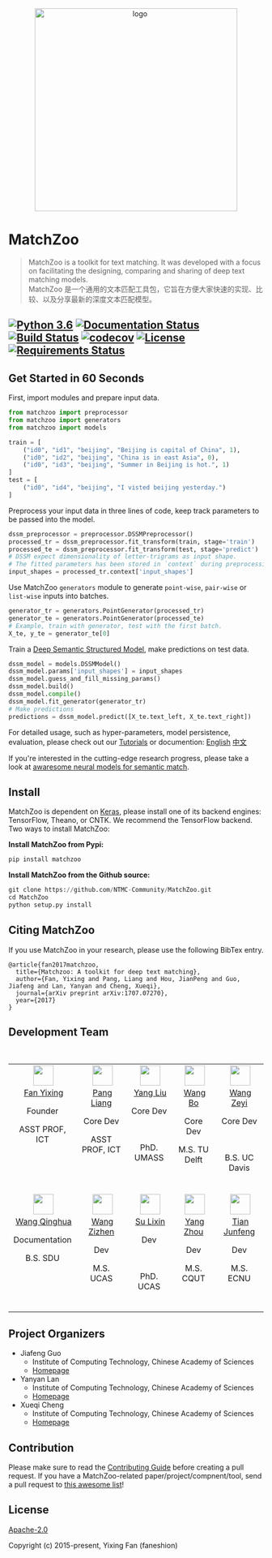 <div align='center'>
<img src="./artworks/matchzoo-logo.png" width = "400"  alt="logo" align="center" />
</div>

# MatchZoo

> MatchZoo is a toolkit for text matching. It was developed with a focus on facilitating the designing, comparing and sharing of deep text matching models.<br/>
> MatchZoo 是一个通用的文本匹配工具包，它旨在方便大家快速的实现、比较、以及分享最新的深度文本匹配模型。

[![Python 3.6](https://img.shields.io/badge/python-3.6-blue.svg)](https://www.python.org/downloads/release/python-360/)
[![Documentation Status](http://readthedocs.org/projects/matchzoo/badge/?version=2.0)](https://matchzoo.readthedocs.io/en/2.0/?badge=2.0)
[![Build Status](https://travis-ci.org/NTMC-Community/MatchZoo.svg?branch=2.0)](https://travis-ci.org/NTMC-Community/MatchZoo/)
[![codecov](https://codecov.io/gh/NTMC-Community/MatchZoo/branch/2.0/graph/badge.svg)](https://codecov.io/gh/NTMC-Community/MatchZoo)
[![License](https://img.shields.io/badge/License-Apache%202.0-yellowgreen.svg)](https://opensource.org/licenses/Apache-2.0)
[![Requirements Status](https://requires.io/github/NTMC-Community/MatchZoo/requirements.svg?branch=2.0)](https://requires.io/github/NTMC-Community/MatchZoo/requirements/?branch=2.0)
---

## Get Started in 60 Seconds

First, import modules and prepare input data.

```python
from matchzoo import preprocessor
from matchzoo import generators
from matchzoo import models

train = [
    ("id0", "id1", "beijing", "Beijing is capital of China", 1),
    ("id0", "id2", "beijing", "China is in east Asia", 0),
    ("id0", "id3", "beijing", "Summer in Beijing is hot.", 1)
]
test = [
    ("id0", "id4", "beijing", "I visted beijing yesterday.")
]
```

Preprocess your input data in three lines of code, keep track parameters to be passed into the model.

```python
dssm_preprocessor = preprocessor.DSSMPreprocessor()
processed_tr = dssm_preprocessor.fit_transform(train, stage='train')
processed_te = dssm_preprocessor.fit_transform(test, stage='predict')
# DSSM expect dimensionality of letter-trigrams as input shape.
# The fitted parameters has been stored in `context` during preprocessing on training data.
input_shapes = processed_tr.context['input_shapes']
```

Use MatchZoo `generators` module to generate `point-wise`, `pair-wise` or `list-wise` inputs into batches.

```python
generator_tr = generators.PointGenerator(processed_tr)
generator_te = generators.PointGenerator(processed_te)
# Example, train with generator, test with the first batch.
X_te, y_te = generator_te[0]
```

Train a [Deep Semantic Structured Model](https://www.microsoft.com/en-us/research/project/dssm/), make predictions on test data.

```python
dssm_model = models.DSSMModel()
dssm_model.params['input_shapes'] = input_shapes
dssm_model.guess_and_fill_missing_params()
dssm_model.build()
dssm_model.compile()
dssm_model.fit_generator(generator_tr)
# Make predictions
predictions = dssm_model.predict([X_te.text_left, X_te.text_right])
```

For detailed usage, such as hyper-parameters, model persistence, evaluation, please check out our [Tutorials](https://github.com/NTMC-Community/MatchZoo/tree/2.0/notebooks) or documention: [English](https://matchzoo.readthedocs.io/en/2.0/) [中文](https://matchzoo.readthedocs.io/zh/latest/)

If you're interested in the cutting-edge research progress, please take a look at [awaresome neural models for semantic match](https://github.com/NTMC-Community/awaresome-neural-models-for-semantic-match).

## Install

MatchZoo is dependent on [Keras](https://github.com/keras-team/keras), please install one of its backend engines: TensorFlow, Theano, or CNTK. We recommend the TensorFlow backend. Two ways to install MatchZoo:

**Install MatchZoo from Pypi:**

```python
pip install matchzoo
```

**Install MatchZoo from the Github source:**

```python
git clone https://github.com/NTMC-Community/MatchZoo.git
cd MatchZoo
python setup.py install
```



## Citing MatchZoo

If you use MatchZoo in your research, please use the following BibTex entry.

```
@article{fan2017matchzoo,
  title={Matchzoo: A toolkit for deep text matching},
  author={Fan, Yixing and Pang, Liang and Hou, JianPeng and Guo, Jiafeng and Lan, Yanyan and Cheng, Xueqi},
  journal={arXiv preprint arXiv:1707.07270},
  year={2017}
}
```


## Development Team

<table align="center">
​	<tbody>
​		<tr>
​		  <td align="center" valign="top">
​			  <a href="https://github.com/faneshion"><img width="40" height="40" src="https://github.com/faneshion.png?s=40"></a><br>
​			  <a href="http://www.bigdatalab.ac.cn/~fanyixing/">Fan Yixing</a>
​			  <p> Founder </p>
        <p> ASST PROF, ICT</p>
​		  </td>
      <td align="center" valign="top">
​       <a href="https://github.com/pl8787"><img width="40" height="40" src="https://github.com/pl8787.png?s=40"></a><br>
​       <a href="https://github.com/pl8787">Pang Liang</a>
​       <p> Core Dev</p>
       <p> ASST PROF, ICT</p>
​      </td>
      <td align="center" valign="top">
​       <a href="https://github.com/yangliuy"><img width="40" height="40" src="https://github.com/yangliuy.png?s=40"></a><br>
​       <a href="https://github.com/yangliuy">Yang Liu</a>
       <p> Core Dev</p>
​       <p> PhD. UMASS</p>
​      </td>
      <td align="center" valign="top">
​       <a href="https://github.com/bwanglzu"><img width="40" height="40" src="https://github.com/bwanglzu.png?s=40"></a><br>
​       <a href="https://github.com/bwanglzu">Wang Bo</a>
​       <p> Core Dev</p>
       <p> M.S. TU Delft</p>
​      </td>
      <td align="center" valign="top">
​       <a href="https://github.com/uduse"><img width="40" height="40" src="https://github.com/uduse.png?s=36"></a><br>
​       <a href="https://github.com/uduse">Wang Zeyi</a>
       <p> Core Dev</p>
​       <p> B.S. UC Davis</p>
​      </td>
    </tr><tr>
      <td align="center" valign="top">
​       <a href="https://github.com/wqh17101"><img width="40" height="40" src="https://github.com/wqh17101.png?s=40"></a><br>
​       <a href="https://github.com/wqh17101">Wang Qinghua</a>
​       <p> Documentation </p>
       <p> B.S. SDU</p>
​      </td>
      <td align="center" valign="top">
​       <a href="https://github.com/ZizhenWang"><img width="40" height="40" src="https://github.com/ZizhenWang.png?s=40"></a><br>
​       <a href="https://github.com/ZizhenWang">Wang Zizhen</a>
​       <p> Dev</p>
       <p> M.S. UCAS</p>
​      </td>
      <td align="center" valign="top">
​       <a href="https://github.com/lixinsu"><img width="40" height="40" src="https://github.com/lixinsu.png?s=40"></a><br>
​       <a href="https://github.com/lixinsu">Su Lixin</a>
       <p> Dev</p>
​       <p> PhD. UCAS</p>
​      </td>
      <td align="center" valign="top">
​       <a href="https://github.com/zhouzhouyang520"><img width="40" height="40" src="https://github.com/zhouzhouyang520.png?s=40"></a><br>
​       <a href="https://github.com/zhouzhouyang520">Yang Zhou</a>
​       <p> Dev</p>
       <p> M.S. CQUT</p>
​      </td>
      <td align="center" valign="top">
​       <a href="https://github.com/rgtjf"><img width="40" height="40" src="https://github.com/rgtjf.png?s=36"></a><br>
​       <a href="https://github.com/rgtjf">Tian Junfeng</a>
​       <p> Dev</p>
       <p> M.S. ECNU</p>
​      </td>
​		</tr>
​	</tbody>
</table>



## Project Organizers

- Jiafeng Guo
  * Institute of Computing Technology, Chinese Academy of Sciences
  * [Homepage](http://www.bigdatalab.ac.cn/~gjf/)
- Yanyan Lan
  * Institute of Computing Technology, Chinese Academy of Sciences
  * [Homepage](http://www.bigdatalab.ac.cn/~lanyanyan/)
- Xueqi Cheng
  * Institute of Computing Technology, Chinese Academy of Sciences
  * [Homepage](http://www.bigdatalab.ac.cn/~cxq/)


## Contribution

Please make sure to read the [Contributing Guide](./CONTRIBUTING.md) before creating a pull request. If you have a MatchZoo-related paper/project/compnent/tool, send a pull request to [this awesome list](https://github.com/NTMC-Community/awaresome-neural-models-for-semantic-match)!


## License

[Apache-2.0](https://opensource.org/licenses/Apache-2.0)

Copyright (c) 2015-present, Yixing Fan (faneshion)